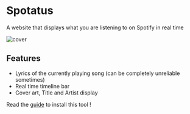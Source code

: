 # Spotatus
A website that displays what you are listening to on Spotify in real time

![cover](https://lh3.googleusercontent.com/u/1/drive-viewer/AAOQEOQFQ3TcFygbw3u2CypXaheezuk2N-hbU2nTeqkDpyE3cvgjJl6xFhBaUZdumHWmCaz4X-Mp9OE_yKpM-hqBtGvsop7jaA=w2880-h2960)

## Features
- Lyrics of the currently playing song (can be completely unreliable sometimes)
- Real time timeline bar
- Cover art, Title and Artist display

Read the [guide]() to install this tool !